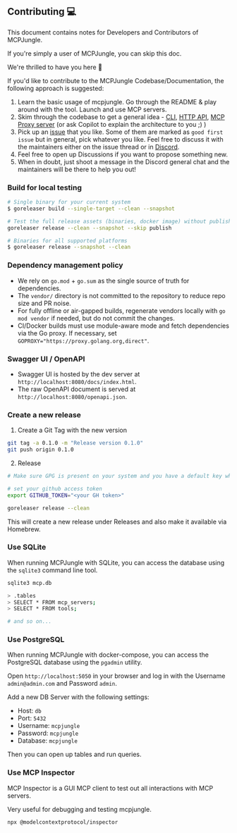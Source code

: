 ## Contributing 💻

This document contains notes for Developers and Contributors of MCPJungle.

If you're simply a user of MCPJungle, you can skip this doc.

We're thrilled to have you here 🚀

If you'd like to contribute to the MCPJungle Codebase/Documentation, the following approach is suggested:

1. Learn the basic usage of mcpjungle. Go through the README & play around with the tool. Launch and use MCP servers.
2. Skim through the codebase to get a general idea - [CLI](https://github.com/mcpjungle/MCPJungle/tree/main/cmd), [HTTP API](https://github.com/mcpjungle/MCPJungle/blob/main/internal/api/server.go), [MCP Proxy server](https://github.com/mcpjungle/MCPJungle/blob/main/internal/service/mcp/proxy.go) (or ask Copilot to explain the architecture to you ;) )
3. Pick up an [issue](https://github.com/mcpjungle/MCPJungle/issues) that you like. Some of them are marked as `good first issue` but in general, pick whatever you like. Feel free to discuss it with the maintainers either on the issue thread or in [Discord](https://discord.gg/TSrUCTw9).
4. Feel free to open up Discussions if you want to propose something new.
5. When in doubt, just shoot a message in the Discord general chat and the maintainers will be there to help you out!

### Build for local testing
```bash
# Single binary for your current system
$ goreleaser build --single-target --clean --snapshot

# Test the full release assets (binaries, docker image) without publishing
goreleaser release --clean --snapshot --skip publish

# Binaries for all supported platforms
$ goreleaser release --snapshot --clean
```

### Dependency management policy
- We rely on `go.mod` + `go.sum` as the single source of truth for dependencies.
- The `vendor/` directory is not committed to the repository to reduce repo size and PR noise.
- For fully offline or air-gapped builds, regenerate vendors locally with `go mod vendor` if needed, but do not commit the changes.
- CI/Docker builds must use module-aware mode and fetch dependencies via the Go proxy. If necessary, set `GOPROXY="https://proxy.golang.org,direct"`.

### Swagger UI / OpenAPI
- Swagger UI is hosted by the dev server at `http://localhost:8080/docs/index.html`.
- The raw OpenAPI document is served at `http://localhost:8080/openapi.json`.

### Create a new release
1. Create a Git Tag with the new version

```bash
git tag -a 0.1.0 -m "Release version 0.1.0"
git push origin 0.1.0
```

2. Release
```bash
# Make sure GPG is present on your system and you have a default key which is added to Github.

# set your github access token
export GITHUB_TOKEN="<your GH token>"

goreleaser release --clean
```

This will create a new release under Releases and also make it available via Homebrew.


### Use SQLite
When running MCPJungle with SQLite, you can access the database using the `sqlite3` command line tool.

```bash
sqlite3 mcp.db

> .tables
> SELECT * FROM mcp_servers;
> SELECT * FROM tools;

# and so on...
```

### Use PostgreSQL
When running MCPJungle with docker-compose, you can access the PostgreSQL database using the `pgadmin` utility.

Open `http://localhost:5050` in your browser and log in with the Username `admin@admin.com` and Password `admin`.

Add a new DB Server with the following settings:
- Host: `db`
- Port: `5432`
- Username: `mcpjungle`
- Password: `mcpjungle`
- Database: `mcpjungle`

Then you can open up tables and run queries.

### Use MCP Inspector
MCP Inspector is a GUI MCP client to test out all interactions with MCP servers.

Very useful for debugging and testing mcpjungle.

```bash
npx @modelcontextprotocol/inspector
```
